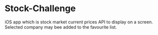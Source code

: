 # Stock-Challenge
iOS app which is stock market current prices API to display on a screen. Selected company may bee added to the favourite list.
